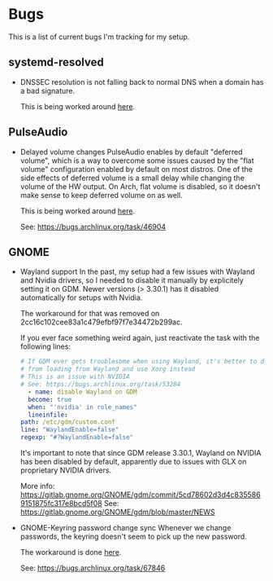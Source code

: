 # Bugs

This is a list of current bugs I'm tracking for my setup.

## systemd-resolved

* DNSSEC resolution is not falling back to normal DNS when a domain has a bad signature.

  This is being worked around [here](ansible/roles/base-arch/tasks/disable_resolved_dnssec.yml).

## PulseAudio

* Delayed volume changes
  PulseAudio enables by default "deferred volume", which is a way to overcome some issues caused by
  the "flat volume" configuration enabled by default on most distros.
  One of the side effects of deferred volume is a small delay while changing the volume of the HW
  output. On Arch, flat volume is disabled, so it doesn't make sense to keep deferred volume on as
  well.

  This is being worked around [here](ansible/roles/base-arch/tasks/fix_delayed_volume.yml).
 
  See: https://bugs.archlinux.org/task/46904

## GNOME

* Wayland support
  In the past, my setup had a few issues with Wayland and Nvidia drivers, so I
  needed to disable it manually by explicitely setting it on GDM. Newer
  versions (> 3.30.1) has it disabled automatically for setups with Nvidia.

  The workaround for that was removed on 2cc16c102cee83a1c479efbf97f7e34472b299ac.

  If you ever face something weird again, just reactivate the task with the 
  following lines:

  ```yaml
  # If GDM ever gets troublesome when using Wayland, it's better to disable it
  # from loading from Wayland and use Xorg instead
  # This is an issue with NVIDIA
  # See: https://bugs.archlinux.org/task/53284
    - name: disable Wayland on GDM
    become: true
    when: "'nvidia' in role_names"
    lineinfile:
  path: /etc/gdm/custom.conf
  line: "WaylandEnable=false"
  regexp: "#?WaylandEnable=false"
  ```

  It's important to note that since GDM release 3.30.1, Wayland on NVIDIA has been disabled by
  default, apparently due to issues with GLX on proprietary NVIDIA drivers.

  More info: https://gitlab.gnome.org/GNOME/gdm/commit/5cd78602d3d4c8355869151875fc317e8bcd5f08
  See: https://gitlab.gnome.org/GNOME/gdm/blob/master/NEWS

* GNOME-Keyring password change sync
  Whenever we change passwords, the keyring doesn't seem to pick up the new password.

  The workaround is done [here](ansible/roles/gnome/tasks/configure_gnome.yml).

  See: https://bugs.archlinux.org/task/67846
